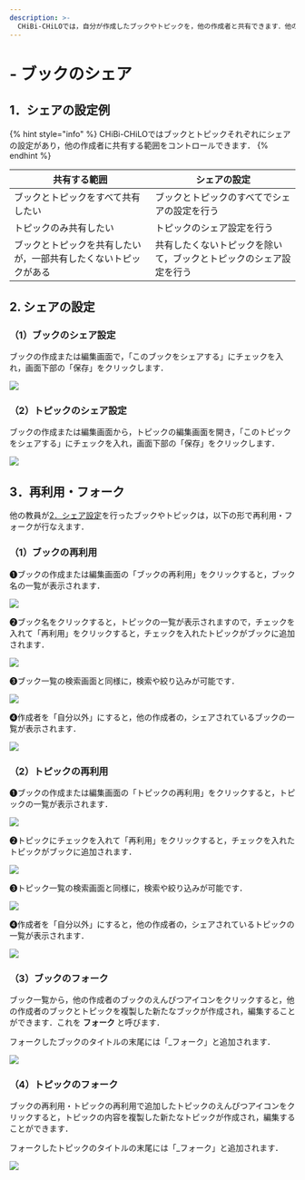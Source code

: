 ```yaml
---
description: >-
  CHiBi-CHiLOでは，自分が作成したブックやトピックを，他の作成者と共有できます．他の作成者は，それらを再利用したり，複製して新たなブック・トピックを作成することができます．
---
```


# - ブックのシェア

## 1．シェアの設定例

{% hint style="info" %}
CHiBi-CHiLOではブックとトピックそれぞれにシェアの設定があり，他の作成者に共有する範囲をコントロールできます．
{% endhint %}

| 共有する範囲                           | シェアの設定                            |
| -------------------------------- | --------------------------------- |
| ブックとトピックをすべて共有したい                | ブックとトピックのすべてでシェアの設定を行う            |
| トピックのみ共有したい                      | トピックのシェア設定を行う                     |
| ブックとトピックを共有したいが，一部共有したくないトピックがある | 共有したくないトピックを除いて，ブックとトピックのシェア設定を行う |

## 2. シェアの設定

### （1）ブックのシェア設定

ブックの作成または編集画面で，「このブックをシェアする」にチェックを入れ，画面下部の「保存」をクリックします．

![](<../.gitbook/assets/book-share_01.png>)

### （2）トピックのシェア設定

ブックの作成または編集画面から，トピックの編集画面を開き，「このトピックをシェアする」にチェックを入れ，画面下部の「保存」をクリックします．

![](<../.gitbook/assets/book-share_02.png>)

## 3．再利用・フォーク

他の教員が[2．シェア設定](share.md#2-sheano)を行ったブックやトピックは，以下の形で再利用・フォークが行なえます．

### （1）ブックの再利用

❶ブックの作成または編集画面の「ブックの再利用」をクリックすると，ブック名の一覧が表示されます．

![](<../.gitbook/assets/book-share_03.png>)

❷ブック名をクリックすると，トピックの一覧が表示されますので，チェックを入れて「再利用」をクリックすると，チェックを入れたトピックがブックに追加されます．

![](<../.gitbook/assets/book-share_04.png>)

❸ブック一覧の検索画面と同様に，検索や絞り込みが可能です．

![](<../.gitbook/assets/book-share_05.png>)

❹作成者を「自分以外」にすると，他の作成者の，シェアされているブックの一覧が表示されます．

![](<../.gitbook/assets/book-share_06.png>)

### （2）トピックの再利用

❶ブックの作成または編集画面の「トピックの再利用」をクリックすると，トピックの一覧が表示されます．

![](<../.gitbook/assets/book-share_07.png>)

❷トピックにチェックを入れて「再利用」をクリックすると，チェックを入れたトピックがブックに追加されます．

![](<../.gitbook/assets/book-share_08.png>)

❸トピック一覧の検索画面と同様に，検索や絞り込みが可能です．

![](<../.gitbook/assets/book-share_09.png>)

❹作成者を「自分以外」にすると，他の作成者の，シェアされているトピックの一覧が表示されます．

![](<../.gitbook/assets/book-share_10.png>)

### （3）ブックのフォーク

ブック一覧から，他の作成者のブックのえんぴつアイコン<img src="../.gitbook/assets/pencil.png" alt="" data-size="line">をクリックすると，他の作成者のブックとトピックを複製した新たなブックが作成され，編集することができます．これを **フォーク** と呼びます．

フォークしたブックのタイトルの末尾には「\_フォーク」と追加されます．

![](<../.gitbook/assets/book-share_11.png>)

### （4）トピックのフォーク

ブックの再利用・トピックの再利用で追加したトピックのえんぴつアイコン<img src="../.gitbook/assets/pencil.png" alt="" data-size="line">をクリックすると，トピックの内容を複製した新たなトピックが作成され，編集することができます．

フォークしたトピックのタイトルの末尾には「\_フォーク」と追加されます．

![](<../.gitbook/assets/book-share_12.png>)

